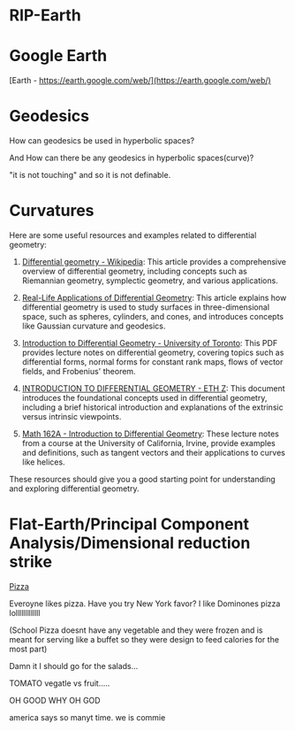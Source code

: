 # RIP-Earth

# Google Earth

[Earth - https://earth.google.com/web/](https://earth.google.com/web/)

# Geodesics

How can geodesics be used in hyperbolic spaces?

And How can there be any geodesics in hyperbolic spaces(curve)?

"it is not touching" and so it is not definable. 

# Curvatures

Here are some useful resources and examples related to differential geometry:

1. [Differential geometry - Wikipedia](https://en.wikipedia.org/wiki/Differential_geometry): This article provides a comprehensive overview of differential geometry, including concepts such as Riemannian geometry, symplectic geometry, and various applications.

2. [Real-Life Applications of Differential Geometry](https://www.geeksforgeeks.org/real-life-applications-of-differential-geometry/): This article explains how differential geometry is used to study surfaces in three-dimensional space, such as spheres, cylinders, and cones, and introduces concepts like Gaussian curvature and geodesics.

3. [Introduction to Differential Geometry - University of Toronto](https://www.math.toronto.edu/laithy/3672021/DiffGeomNotes_short.pdf): This PDF provides lecture notes on differential geometry, covering topics such as differential forms, normal forms for constant rank maps, flows of vector fields, and Frobenius' theorem.

4. [INTRODUCTION TO DIFFERENTIAL GEOMETRY - ETH Z](https://people.math.ethz.ch/~salamon/PREPRINTS/diffgeo.pdf): This document introduces the foundational concepts used in differential geometry, including a brief historical introduction and explanations of the extrinsic versus intrinsic viewpoints.

5. [Math 162A - Introduction to Differential Geometry](https://www.math.uci.edu/~ndonalds/math162a/curves.pdf): These lecture notes from a course at the University of California, Irvine, provide examples and definitions, such as tangent vectors and their applications to curves like helices.

These resources should give you a good starting point for understanding and exploring differential geometry.

# Flat-Earth/Principal Component Analysis/Dimensional reduction strike

[Pizza](https://www.youtube.com/watch?v=VVgk27__8PE)

Everoyne likes pizza. Have you try New York favor? I like Dominones pizza lolllllllllllll

(School Pizza doesnt have any vegetable and they were frozen and is meant for serving like a buffet so they were design to feed calories for the most part)

Damn it I should go for the salads...

TOMATO vegatle vs fruit.....

OH GOOD WHY OH GOD


america says so manyt time. we is commie
